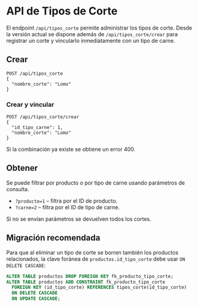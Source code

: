 
# API de Tipos de Corte

El endpoint `/api/tipos_corte` permite administrar los tipos de corte.
Desde la versión actual se dispone además de `/api/tipos_corte/crear` para
registrar un corte y vincularlo inmediatamente con un tipo de carne.

## Crear

```
POST /api/tipos_corte
{
  "nombre_corte": "Lomo"
}
```
### Crear y vincular

```
POST /api/tipos_corte/crear
{
  "id_tipo_carne": 1,
  "nombre_corte": "Lomo"
}
```
Si la combinación ya existe se obtiene un error 400.

## Obtener

Se puede filtrar por producto o por tipo de carne usando parámetros de consulta.

- `?producto=1` – filtra por el ID de producto.
- `?carne=2` – filtra por el ID de tipo de carne.

Si no se envían parámetros se devuelven todos los cortes.

## Migración recomendada

Para que al eliminar un tipo de corte se borren también los productos
relacionados, la clave foránea de `productos.id_tipo_corte` debe usar
`ON DELETE CASCADE`:

```sql
ALTER TABLE productos DROP FOREIGN KEY fk_producto_tipo_corte;
ALTER TABLE productos ADD CONSTRAINT fk_producto_tipo_corte
  FOREIGN KEY (id_tipo_corte) REFERENCES tipos_corte(id_tipo_corte)
  ON DELETE CASCADE
  ON UPDATE CASCADE;
```